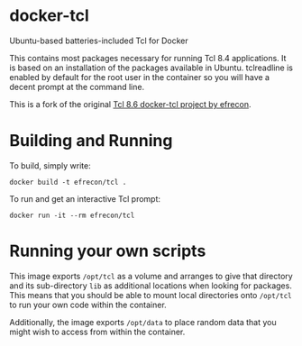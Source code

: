 # docker-tcl
Ubuntu-based batteries-included Tcl for Docker

This contains most packages necessary for running Tcl 8.4
applications. It is based on an installation of the packages available
in Ubuntu. tclreadline is enabled by default for the root user in the
container so you will have a decent prompt at the command line.

This is a fork of the original [Tcl 8.6 docker-tcl project by efrecon](https://github.com/efrecon/docker-tcl).

# Building and Running

To build, simply write:

    docker build -t efrecon/tcl .

To run and get an interactive Tcl prompt:

    docker run -it --rm efrecon/tcl 

# Running your own scripts

This image exports `/opt/tcl` as a volume and arranges to give that
directory and its sub-directory `lib` as additional locations when
looking for packages.  This means that you should be able to mount
local directories onto `/opt/tcl` to run your own code within the
container.

Additionally, the image exports `/opt/data` to place random data that
you might wish to access from within the container.